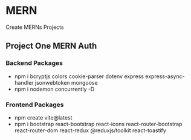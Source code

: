 # MERN

Create MERNs Projects

## Project One MERN Auth

### Backend Packages

- npm i bcryptjs colors cookie-parser dotenv express express-async-handler jsonwebtoken mongoose
- npm i nodemon concurrently -D

### Frontend Packages

- npm create vite@latest
- npm i bootstrap react-bootstrap react-icons react-router-bootstrap react-router-dom react-redux @reduxjs/toolkit react-toastify
